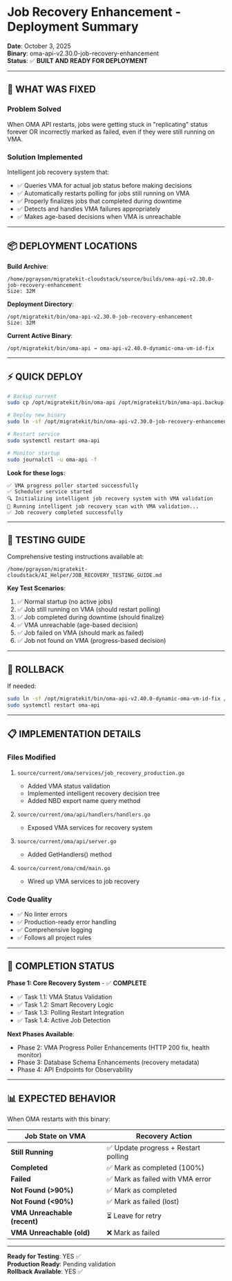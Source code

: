 # Job Recovery Enhancement - Deployment Summary

**Date**: October 3, 2025  
**Binary**: oma-api-v2.30.0-job-recovery-enhancement  
**Status**: ✅ **BUILT AND READY FOR DEPLOYMENT**  

---

## 🎯 **WHAT WAS FIXED**

### **Problem Solved**
When OMA API restarts, jobs were getting stuck in "replicating" status forever OR incorrectly marked as failed, even if they were still running on VMA.

### **Solution Implemented**
Intelligent job recovery system that:
- ✅ Queries VMA for actual job status before making decisions
- ✅ Automatically restarts polling for jobs still running on VMA
- ✅ Properly finalizes jobs that completed during downtime
- ✅ Detects and handles VMA failures appropriately
- ✅ Makes age-based decisions when VMA is unreachable

---

## 📦 **DEPLOYMENT LOCATIONS**

**Build Archive**:
```
/home/pgrayson/migratekit-cloudstack/source/builds/oma-api-v2.30.0-job-recovery-enhancement
Size: 32M
```

**Deployment Directory**:
```
/opt/migratekit/bin/oma-api-v2.30.0-job-recovery-enhancement
Size: 32M
```

**Current Active Binary**:
```
/opt/migratekit/bin/oma-api → oma-api-v2.40.0-dynamic-oma-vm-id-fix
```

---

## ⚡ **QUICK DEPLOY**

```bash
# Backup current
sudo cp /opt/migratekit/bin/oma-api /opt/migratekit/bin/oma-api.backup-$(date +%Y%m%d-%H%M%S)

# Deploy new binary
sudo ln -sf /opt/migratekit/bin/oma-api-v2.30.0-job-recovery-enhancement /opt/migratekit/bin/oma-api

# Restart service
sudo systemctl restart oma-api

# Monitor startup
sudo journalctl -u oma-api -f
```

**Look for these logs**:
```
✅ VMA progress poller started successfully
✅ Scheduler service started
🔍 Initializing intelligent job recovery system with VMA validation
🚀 Running intelligent job recovery scan with VMA validation...
✅ Job recovery completed successfully
```

---

## 🧪 **TESTING GUIDE**

Comprehensive testing instructions available at:
```
/home/pgrayson/migratekit-cloudstack/AI_Helper/JOB_RECOVERY_TESTING_GUIDE.md
```

**Key Test Scenarios**:
1. ✅ Normal startup (no active jobs)
2. ✅ Job still running on VMA (should restart polling)
3. ✅ Job completed during downtime (should finalize)
4. ✅ VMA unreachable (age-based decision)
5. ✅ Job failed on VMA (should mark as failed)
6. ✅ Job not found on VMA (progress-based decision)

---

## 🔄 **ROLLBACK**

If needed:
```bash
sudo ln -sf /opt/migratekit/bin/oma-api-v2.40.0-dynamic-oma-vm-id-fix /opt/migratekit/bin/oma-api
sudo systemctl restart oma-api
```

---

## 📋 **IMPLEMENTATION DETAILS**

### **Files Modified**
1. `source/current/oma/services/job_recovery_production.go`
   - Added VMA status validation
   - Implemented intelligent recovery decision tree
   - Added NBD export name query method

2. `source/current/oma/api/handlers/handlers.go`
   - Exposed VMA services for recovery system

3. `source/current/oma/api/server.go`
   - Added GetHandlers() method

4. `source/current/oma/cmd/main.go`
   - Wired up VMA services to job recovery

### **Code Quality**
- ✅ No linter errors
- ✅ Production-ready error handling
- ✅ Comprehensive logging
- ✅ Follows all project rules

---

## 🎯 **COMPLETION STATUS**

**Phase 1: Core Recovery System** - ✅ **COMPLETE**
- ✅ Task 1.1: VMA Status Validation
- ✅ Task 1.2: Smart Recovery Logic
- ✅ Task 1.3: Polling Restart Integration
- ✅ Task 1.4: Active Job Detection

**Next Phases Available**:
- Phase 2: VMA Progress Poller Enhancements (HTTP 200 fix, health monitor)
- Phase 3: Database Schema Enhancements (recovery metadata)
- Phase 4: API Endpoints for Observability

---

## 📊 **EXPECTED BEHAVIOR**

When OMA restarts with this binary:

| Job State on VMA | Recovery Action |
|------------------|-----------------|
| **Still Running** | ✅ Update progress + Restart polling |
| **Completed** | ✅ Mark as completed (100%) |
| **Failed** | ✅ Mark as failed with VMA error |
| **Not Found (>90%)** | ✅ Mark as completed |
| **Not Found (<90%)** | ✅ Mark as failed (lost) |
| **VMA Unreachable (recent)** | ⏳ Leave for retry |
| **VMA Unreachable (old)** | ❌ Mark as failed |

---

**Ready for Testing**: YES ✅  
**Production Ready**: Pending validation  
**Rollback Available**: YES ✅


